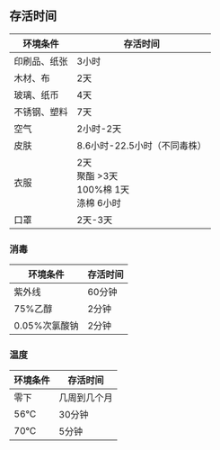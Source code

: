 ## 存活时间

| 环境条件 | 存活时间 |
| --- | --- |
| 印刷品、纸张 | 3小时 |
| 木材、布 | 2天 |
| 玻璃、纸币 | 4天 |
| 不锈钢、塑料 | 7天 |
| 空气 | 2小时-2天 |
| 皮肤 | 8.6小时-22.5小时（不同毒株） |
| 衣服 | 2天<br>聚酯 >3天<br>100%棉 1天<br>涤棉 6小时 |
| 口罩 | 2天-3天 |

### 消毒

| 环境条件 | 存活时间 |
| --- | --- |
| 紫外线 | 60分钟 |
| 75%乙醇 | 2分钟 |
| 0.05%次氯酸钠 | 2分钟 |

### 温度

| 环境条件 | 存活时间 |
| --- | --- |
| 零下 | 几周到几个月 |
| 56°C | 30分钟 |
| 70°C | 5分钟 |
